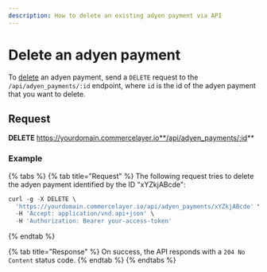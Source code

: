 ```yaml
---
description: How to delete an existing adyen payment via API
---
```


# Delete an adyen payment

To <a href="https://docs.commercelayer.io/developers/deleting-resources" target="_blank">delete</a> an adyen payment, send a `DELETE` request to the `/api/adyen_payments/:id` endpoint, where `id` is the id of the adyen payment that you want to delete.

## Request

**DELETE** https://yourdomain.commercelayer.io**/api/adyen_payments/:id**

### Example

{% tabs %}
{% tab title="Request" %}
The following request tries to delete the adyen payment identified by the ID "xYZkjABcde":

```javascript
curl -g -X DELETE \
  'https://yourdomain.commercelayer.io/api/adyen_payments/xYZkjABcde' \
  -H 'Accept: application/vnd.api+json' \
  -H 'Authorization: Bearer your-access-token'
```
{% endtab %}

{% tab title="Response" %}
On success, the API responds with a `204 No Content` status code.
{% endtab %}
{% endtabs %}

